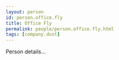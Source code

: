 ```yaml
---
layout: person
id: person.office.fly
title: Office Fly
permalink: people/person.office.fly.html
tags: [company.dust]
---
```


Person details...